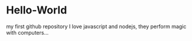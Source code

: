 # Hello-World
my first github repository
I love javascript and nodejs,
they perform magic with computers...

